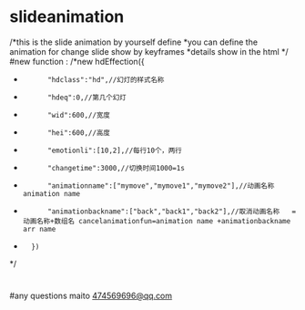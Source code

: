 # slideanimation
/*this is the slide animation by yourself define
*you can define the animation for change slide show by keyframes
*details show in the html
*/
#new function :
/*new hdEffection({
*			"hdclass":"hd",//幻灯的样式名称
*			"hdeq":0,//第几个幻灯
*			"wid":600,//宽度
*			"hei":600,//高度
*			"emotionli":[10,2],//每行10个，两行
*			"changetime":3000,//切换时间1000=1s
*			"animationname":["mymove","mymove1","mymove2"],//动画名称 animation name
*			"animationbackname":["back","back1","back2"],//取消动画名称   =动画名称+数组名 cancelanimationfun=animation name +animationbackname arr name
*		})
*/

#
#any questions maito 474569696@qq.com
#




